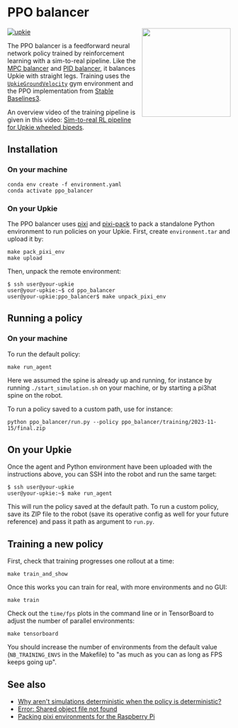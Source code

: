 # PPO balancer

<a href="https://youtube.com/shorts/bvWgYso1dzI">
    <img src="https://github.com/upkie/ppo_balancer/assets/1189580/3c4bac9b-02bf-429b-8b81-f931e4ce542f" align="right" height=200>
</a>

[![upkie](https://img.shields.io/badge/upkie-6.0.0-salmon)](https://github.com/upkie/upkie/tree/v6.0.0)

The PPO balancer is a feedforward neural network policy trained by reinforcement learning with a sim-to-real pipeline. Like the [MPC balancer](https://github.com/upkie/mpc_balancer) and [PID balancer](https://upkie.github.io/upkie/pid-balancer.html), it balances Upkie with straight legs. Training uses the <code><a href="https://upkie.github.io/upkie/classupkie_1_1envs_1_1upkie__ground__velocity_1_1UpkieGroundVelocity.html">UpkieGroundVelocity</a></code> gym environment and the PPO implementation from [Stable Baselines3](https://stable-baselines3.readthedocs.io/en/master/modules/ppo.html).

An overview video of the training pipeline is given in this video: [Sim-to-real RL pipeline for Upkie wheeled bipeds](https://www.youtube.com/shorts/bvWgYso1dzI).

## Installation

### On your machine

```console
conda env create -f environment.yaml
conda activate ppo_balancer
```

### On your Upkie

The PPO balancer uses [pixi](https://pixi.sh/latest/#installation) and [pixi-pack](https://github.com/Quantco/pixi-pack/releases) to pack a standalone Python environment to run policies on your Upkie. First, create `environment.tar` and upload it by:

```console
make pack_pixi_env
make upload
```

Then, unpack the remote environment:

```console
$ ssh user@your-upkie
user@your-upkie:~$ cd ppo_balancer
user@your-upkie:ppo_balancer$ make unpack_pixi_env
```

## Running a policy

### On your machine

To run the default policy:

```console
make run_agent
```

Here we assumed the spine is already up and running, for instance by running `./start_simulation.sh` on your machine, or by starting a pi3hat spine on the robot.

To run a policy saved to a custom path, use for instance:

```console
python ppo_balancer/run.py --policy ppo_balancer/training/2023-11-15/final.zip
```

## On your Upkie

Once the agent and Python environment have been uploaded with the instructions above, you can SSH into the robot and run the same target:

```console
$ ssh user@your-upkie
user@your-upkie:~$ make run_agent
```

This will run the policy saved at the default path. To run a custom policy, save its ZIP file to the robot (save its operative config as well for your future reference) and pass it path as argument to `run.py`.

## Training a new policy

First, check that training progresses one rollout at a time:

```console
make train_and_show
```

Once this works you can train for real, with more environments and no GUI:

```console
make train
```

Check out the `time/fps` plots in the command line or in TensorBoard to adjust the number of parallel environments:

```console
make tensorboard
```

You should increase the number of environments from the default value (``NB_TRAINING_ENVS`` in the Makefile) to "as much as you can as long as FPS keeps going up".

## See also

- [Why aren't simulations deterministic when the policy is deterministic?](https://github.com/orgs/upkie/discussions/471)
- [Error: Shared object file not found](https://github.com/upkie/ppo_balancer/issues/8)
- [Packing pixi environments for the Raspberry Pi](https://github.com/orgs/upkie/discussions/467)
